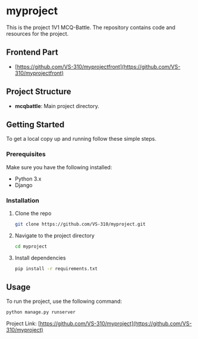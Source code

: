 # myproject

This is the project 1V1 MCQ-Battle. The repository contains code and resources for the project.

## Frontend Part
- [https://github.com/VS-310/myprojectfront](https://github.com/VS-310/myprojectfront)
  
## Project Structure

- **mcqbattle**: Main project directory.

## Getting Started

To get a local copy up and running follow these simple steps.

### Prerequisites

Make sure you have the following installed:
- Python 3.x
- Django

### Installation

1. Clone the repo
   ```sh
   git clone https://github.com/VS-310/myproject.git
   ```
2. Navigate to the project directory
   ```sh
   cd myproject
   ```
3. Install dependencies
   ```sh
   pip install -r requirements.txt
   ```

## Usage

To run the project, use the following command:
```sh
python manage.py runserver
```

Project Link: [https://github.com/VS-310/myproject](https://github.com/VS-310/myproject)

